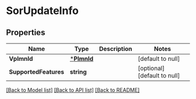 # SorUpdateInfo

## Properties
Name | Type | Description | Notes
------------ | ------------- | ------------- | -------------
**VplmnId** | [***PlmnId**](PlmnId.md) |  | [default to null]
**SupportedFeatures** | **string** |  | [optional] [default to null]

[[Back to Model list]](../README.md#documentation-for-models) [[Back to API list]](../README.md#documentation-for-api-endpoints) [[Back to README]](../README.md)

